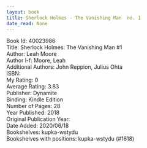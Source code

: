 ```yaml
---
layout: book
title: Sherlock Holmes - The Vanishing Man  no. 1
date_read: None
---
```


Book Id: 40023986<br />
Title: Sherlock Holmes: The Vanishing Man #1<br />
Author: Leah Moore<br />
Author l-f: Moore, Leah<br />
Additional Authors: John Reppion, Julius Ohta<br />
ISBN: <br />
My Rating: 0<br />
Average Rating: 3.83<br />
Publisher: Dynamite<br />
Binding: Kindle Edition<br />
Number of Pages: 28<br />
Year Published: 2018<br />
Original Publication Year: <br />
Date Added: 2020/06/18<br />
Bookshelves: kupka-wstydu<br />
Bookshelves with positions: kupka-wstydu (#1618)<br />


